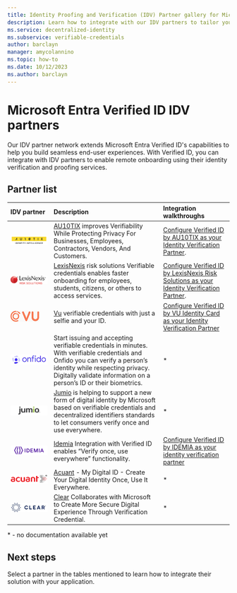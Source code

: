 ```yaml
---
title: Identity Proofing and Verification (IDV) Partner gallery for Microsoft Entra Verified ID
description: Learn how to integrate with our IDV partners to tailor your end-user experience to your needs.
ms.service: decentralized-identity
ms.subservice: verifiable-credentials
author: barclayn
manager: amycolannino
ms.topic: how-to
ms.date: 10/12/2023
ms.author: barclayn
---
```


# Microsoft Entra Verified ID IDV partners

Our IDV partner network extends Microsoft Entra Verified ID's capabilities to help you build seamless end-user experiences. With Verified ID, you can integrate with IDV partners to enable remote onboarding using their identity verification and proofing services.

## Partner list

| IDV partner | Description | Integration walkthroughs |
|:-------------------------|:--------------|:--------------|
|![Screenshot of au10tix logo.](media/partner-gallery/au10tix.png) | [AU10TIX](https://www.au10tix.com/solutions/microsoft-azure-active-directory-verifiable-credentials-program) improves Verifiability While Protecting Privacy For Businesses, Employees, Contractors, Vendors, And Customers. | [Configure Verified ID by AU10TIX as your Identity Verification Partner](https://aka.ms/au10tixvc). |
| ![Screenshot of a LexisNexis logo.](media/partner-gallery/lexisnexis.png) | [LexisNexis](https://solutions.risk.lexisnexis.com/did-microsoft) risk solutions Verifiable credentials enables faster onboarding for employees, students, citizens, or others to access services. | [Configure Verified ID by LexisNexis Risk Solutions as your Identity Verification Partner](https://aka.ms/lexisnexisvc). |
| ![Screenshot of a Vu logo.](media/partner-gallery/vu-logo.png) | [Vu](https://landings.vusecurity.com/microsoft-verifiable-credentials) verifiable credentials with just a selfie and your ID.| [Configure Verified ID by VU Identity Card as your Identity Verification Partner](partner-vu.md) |
| ![Screenshot of a Onfido logo.](media/partner-gallery/onfido.jpeg) | Start issuing and accepting verifiable credentials in minutes. With verifiable credentials and Onfido you can verify a person’s identity while respecting privacy. Digitally validate information on a person’s ID or their biometrics.| * |
| ![Screenshot of a Jumio logo.](media/partner-gallery/jumio.jpeg) | [Jumio](https://www.jumio.com/microsoft-verifiable-credentials/) is helping to support a new form of digital identity by Microsoft based on verifiable credentials and decentralized identifiers standards to let consumers verify once and use everywhere.| * |
| ![Screenshot of a Idemia logo.](media/partner-gallery/idemia.png) | [Idemia](https://na.idemia.com/identity/verifiable-credentials/) Integration with Verified ID enables “Verify once, use everywhere” functionality.| [Configure Verified ID by IDEMIA as your identity verification partner](idemia.md) |
| ![Screenshot of a Acuant logo.](media/partner-gallery/acuant.png) | [Acuant](https://www.acuant.com/microsoft-acuant-verifiable-credentials-my-digital-id/) - My Digital ID - Create Your Digital Identity Once, Use It Everywhere.| * |
| ![Screenshot of a Clear logo.](media/partner-gallery/clear.jpeg) | [Clear](https://ir.clearme.com/news-events/press-releases/detail/25/clear-collaborates-with-microsoft-to-create-more-secure) Collaborates with Microsoft to Create More Secure Digital Experience Through Verification Credential.| * |

\* -  no documentation available yet

## Next steps

Select a partner in the tables mentioned to learn how to integrate their solution with your application.



